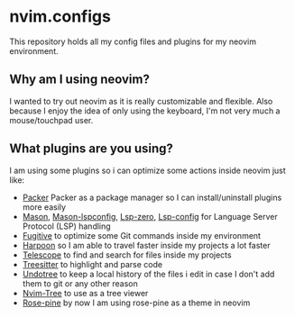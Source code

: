 # nvim.configs
This repository holds all my config files and plugins for my neovim environment.

## Why am I using neovim?
I wanted to try out neovim as it is really customizable and flexible.
Also because I enjoy the idea of only using the keyboard, I'm not very much a mouse/touchpad user.

## What plugins are you using?
I am using some plugins so i can optimize some actions inside neovim just like:

- [Packer](https://github.com/wbthomason/packer.nvim) Packer as a package manager so I can install/uninstall plugins more easily
- [Mason](https://github.com/williamboman/mason.nvim), [Mason-lspconfig](https://github.com/williamboman/mason-lspconfig.nvim), [Lsp-zero](https://github.com/VonHeikemen/lsp-zero.nvim), [Lsp-config](https://github.com/neovim/nvim-lspconfig) for Language Server Protocol (LSP) handling
- [Fugitive](https://github.com/tpope/vim-fugitive) to optimize some Git commands inside my environment
- [Harpoon](https://github.com/ThePrimeagen/harpoon) so I am able to travel faster inside my projects a lot faster
- [Telescope](https://github.com/nvim-telescope/telescope.nvim) to find and search for files inside my projects
- [Treesitter](https://github.com/tree-sitter/tree-sitter) to highlight and parse code
- [Undotree](https://github.com/mbbill/undotree) to keep a local history of the files i edit in case I don't add them to git or any other reason
- [Nvim-Tree](https://github.com/nvim-tree/nvim-tree.lua) to use as a tree viewer
- [Rose-pine](https://github.com/rose-pine/neovim) by now I am using rose-pine as a theme in neovim
